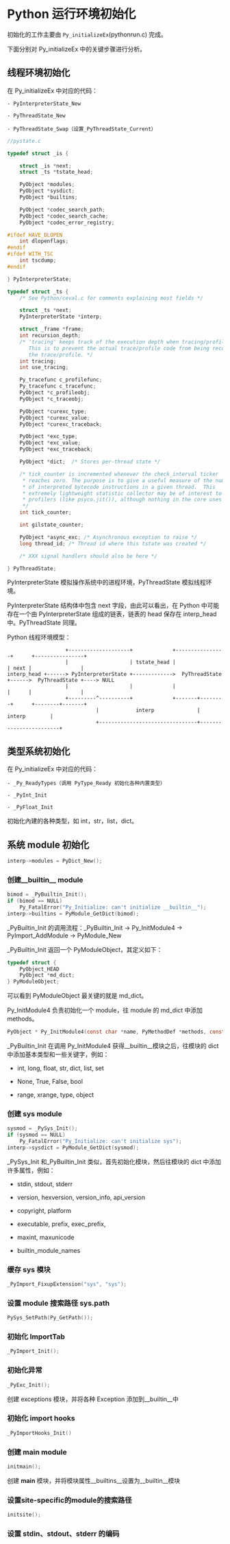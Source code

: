 # Python 运行环境初始化

初始化的工作主要由 `Py_initializeEx`(pythonrun.c) 完成。

下面分别对 Py_initializeEx 中的关键步骤进行分析。

## 线程环境初始化

在 Py_initializeEx 中对应的代码：

    - PyInterpreterState_New

    - PyThreadState_New

    - PyThreadState_Swap（设置_PyThreadState_Current）

```C
//pystate.c

typedef struct _is {

    struct _is *next;
    struct _ts *tstate_head;

    PyObject *modules;
    PyObject *sysdict;
    PyObject *builtins;

    PyObject *codec_search_path;
    PyObject *codec_search_cache;
    PyObject *codec_error_registry;

#ifdef HAVE_DLOPEN
    int dlopenflags;
#endif
#ifdef WITH_TSC
    int tscdump;
#endif

} PyInterpreterState;

typedef struct _ts {
    /* See Python/ceval.c for comments explaining most fields */

    struct _ts *next;
    PyInterpreterState *interp;

    struct _frame *frame;
    int recursion_depth;
    /* 'tracing' keeps track of the execution depth when tracing/profiling.
       This is to prevent the actual trace/profile code from being recorded in
       the trace/profile. */
    int tracing;
    int use_tracing;

    Py_tracefunc c_profilefunc;
    Py_tracefunc c_tracefunc;
    PyObject *c_profileobj;
    PyObject *c_traceobj;

    PyObject *curexc_type;
    PyObject *curexc_value;
    PyObject *curexc_traceback;

    PyObject *exc_type;
    PyObject *exc_value;
    PyObject *exc_traceback;

    PyObject *dict;  /* Stores per-thread state */

    /* tick_counter is incremented whenever the check_interval ticker
     * reaches zero. The purpose is to give a useful measure of the number
     * of interpreted bytecode instructions in a given thread.  This
     * extremely lightweight statistic collector may be of interest to
     * profilers (like psyco.jit()), although nothing in the core uses it.
     */
    int tick_counter;

    int gilstate_counter;

    PyObject *async_exc; /* Asynchronous exception to raise */
    long thread_id; /* Thread id where this tstate was created */

    /* XXX signal handlers should also be here */

} PyThreadState;
```

PyInterpreterState 模拟操作系统中的进程环境，PyThreadState 模拟线程环境。

PyInterpreterState 结构体中包含 next 字段，由此可以看出，在 Python 中可能存在一个由 PyInterpreterState 组成的链表，链表的 head 保存在 interp_head 中。PyThreadState 同理。

Python 线程环境模型：

```
                   +--------------------+             +----------------+      +----------------+
                   |                    | tstate_head |                | next |                |
interp_head +------> PyInterpreterState +------------->  PyThreadState +------>  PyThreadState +----> NULL
                   |                    |             |                |      |                |
                   +---------^----------+             +-------+--------+      +--------+-------+
                             |            interp              |          interp        |
                             +--------------------------------+------------------------+
```



## 类型系统初始化

在 Py_initializeEx 中对应的代码：

    - _Py_ReadyTypes（调用 PyType_Ready 初始化各种内置类型）

    - _PyInt_Init

    - _PyFloat_Init

初始化內建的各种类型，如 int，str，list，dict。

## 系统 module 初始化

```C
interp->modules = PyDict_New();
```

### 创建__builtin__ module

```C
bimod = _PyBuiltin_Init();
if (bimod == NULL)
    Py_FatalError("Py_Initialize: can't initialize __builtin__");
interp->builtins = PyModule_GetDict(bimod);
```

_PyBuiltin_Init 的调用流程：_PyBuiltin_Init -> Py_InitModule4 -> PyImport_AddModule -> PyModule_New

_PyBuiltin_Init 返回一个 PyModuleObject，其定义如下：

```C
typedef struct {
	PyObject_HEAD
	PyObject *md_dict;
} PyModuleObject;

```
可以看到 PyModuleObject 最关键的就是 md_dict。

Py_InitModule4 负责初始化一个 module，往 module 的 md_dict 中添加 methods。

```C
PyObject * Py_InitModule4(const char *name, PyMethodDef *methods, const char *doc, PyObject *passthrough, int module_api_version)
```

_PyBuiltin_Init 在调用 Py_InitModule4 获得__builtin__模块之后，往模块的 dict 中添加基本类型和一些关键字，例如：

- int, long, float, str, dict, list, set

- None, True, False, bool

- range, xrange, type, object



### 创建 sys module

```C
sysmod = _PySys_Init();
if (sysmod == NULL)
    Py_FatalError("Py_Initialize: can't initialize sys");
interp->sysdict = PyModule_GetDict(sysmod);
```

_PySys_Init 和_PyBuiltin_Init 类似，首先初始化模块，然后往模块的 dict 中添加许多属性，例如：

- stdin, stdout, stderr

- version, hexversion, version_info, api_version

- copyright, platform

- executable, prefix, exec_prefix,

- maxint, maxunicode

- builtin_module_names

### 缓存 sys 模块

```C
_PyImport_FixupExtension("sys", "sys");
```

### 设置 module 搜索路径 sys.path

```C
PySys_SetPath(Py_GetPath());
```

### 初始化 ImportTab

```C
_PyImport_Init();
```

### 初始化异常

```C
_PyExc_Init();
```

创建 exceptions 模块，并将各种 Exception 添加到__builtin__中


### 初始化 import hooks

```C
_PyImportHooks_Init()
```

### 创建 __main__ module

```C
initmain();
```

创建 __main__ 模块，并将模块属性__builtins__设置为__builtin__模块

### 设置site-specific的module的搜索路径

```C
initsite();
```


### 设置 stdin、stdout、stderr 的编码


